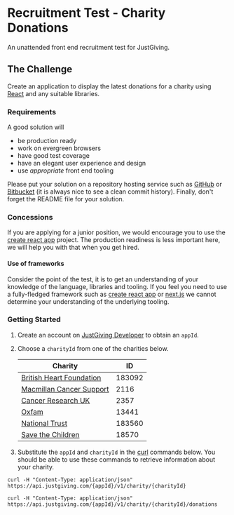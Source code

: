 # Recruitment Test - Charity Donations
An unattended front end recruitment test for JustGiving.

## The Challenge
Create an application to display the latest donations for a charity using [React](https://facebook.github.io/react) and any suitable libraries.

### Requirements
A good solution will
* be production ready
* work on evergreen browsers
* have good test coverage
* have an elegant user experience and design
* use _appropriate_ front end tooling

Please put your solution on a repository hosting service such as [GitHub](https://github.com) or [Bitbucket](https://bitbucket.org) (it is always nice to see a clean commit history). Finally, don't forget the README file for your solution.

### Concessions
If you are applying for a junior position, we would encourage you to use the [create react app](https://github.com/facebookincubator/create-react-app) project. The production readiness is less important here, we will help you with that when you get hired.

#### Use of frameworks

Consider the point of the test, it is to get an understanding of your knowledge of the language, libraries and tooling. If you feel you need to use a fully-fledged framework such as [create react app](https://github.com/facebookincubator/create-react-app) or [next.js](https://github.com/zeit/next.js) we cannot determine your understanding of the underlying tooling.

### Getting Started
1. Create an account on [JustGiving Developer](https://developer.justgiving.com/) to obtain an `appId`.

2. Choose a `charityId` from one of the charities below.

	| Charity                                                                       | ID     |
	|-------------------------------------------------------------------------------|--------|
	| [British Heart Foundation](https://www.justgiving.com/britishheartfoundation) | 183092 |
	| [Macmillan Cancer Support](https://www.justgiving.com/macmillan)              | 2116   |
	| [Cancer Research UK](https://www.justgiving.com/cancerresearchuk)             | 2357   |
	| [Oxfam](https://www.justgiving.com/oxfam)                                     | 13441  |
	| [National Trust](https://www.justgiving.com/nationaltrust)                    | 183560 |
	| [Save the Children](https://www.justgiving.com/savethechildren)               | 18570  |

3. Substitute the `appId` and `charityId` in the [curl](https://curl.haxx.se/docs/manual.html) commands below. You should be able to use these commands to retrieve information about your charity.
```
curl -H "Content-Type: application/json" https://api.justgiving.com/{appId}/v1/charity/{charityId}
```
```
curl -H "Content-Type: application/json" https://api.justgiving.com/{appId}/v1/charity/{charityId}/donations
```
